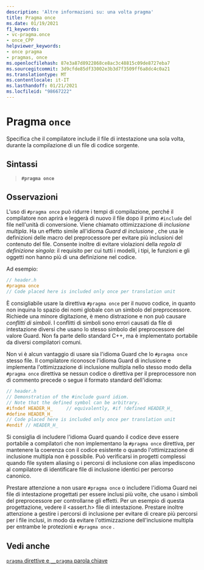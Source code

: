 ```yaml
---
description: 'Altre informazioni su: una volta pragma'
title: Pragma once
ms.date: 01/19/2021
f1_keywords:
- vc-pragma.once
- once_CPP
helpviewer_keywords:
- once pragma
- pragmas, once
ms.openlocfilehash: 87e3a87d8922868ce8ac3c48815c09de8727eba7
ms.sourcegitcommit: 3d9cfde85df33002e3b3d7f3509ff6a8dc4c0a21
ms.translationtype: MT
ms.contentlocale: it-IT
ms.lasthandoff: 01/21/2021
ms.locfileid: "98667222"
---
```

# <a name="once-pragma"></a>Pragma `once`

Specifica che il compilatore include il file di intestazione una sola volta, durante la compilazione di un file di codice sorgente.

## <a name="syntax"></a>Sintassi

> **`#pragma once`**

## <a name="remarks"></a>Osservazioni

L'uso di `#pragma once` può ridurre i tempi di compilazione, perché il compilatore non aprirà e leggerà di nuovo il file dopo il primo `#include` del file nell'unità di conversione. Viene chiamato ottimizzazione di *inclusione multipla*. Ha un effetto simile all'idioma *Guard di inclusione* , che usa le definizioni delle macro del preprocessore per evitare più inclusioni del contenuto del file. Consente inoltre di evitare violazioni della *regola di definizione singola*: il requisito per cui tutti i modelli, i tipi, le funzioni e gli oggetti non hanno più di una definizione nel codice.

Ad esempio:

```cpp
// header.h
#pragma once
// Code placed here is included only once per translation unit
```

È consigliabile usare la direttiva `#pragma once` per il nuovo codice, in quanto non inquina lo spazio dei nomi globale con un simbolo del preprocessore. Richiede una minore digitazione, è meno distrazione e non può causare *conflitti di simboli*. I conflitti di simboli sono errori causati da file di intestazione diversi che usano lo stesso simbolo del preprocessore del valore Guard. Non fa parte dello standard C++, ma è implementato portabile da diversi compilatori comuni.

Non vi è alcun vantaggio di usare sia l'idioma Guard che lo `#pragma once` stesso file. Il compilatore riconosce l'idioma Guard di inclusione e implementa l'ottimizzazione di inclusione multipla nello stesso modo della `#pragma once` direttiva se nessun codice o direttiva per il preprocessore non di commento precede o segue il formato standard dell'idioma:

```cpp
// header.h
// Demonstration of the #include guard idiom.
// Note that the defined symbol can be arbitrary.
#ifndef HEADER_H_     // equivalently, #if !defined HEADER_H_
#define HEADER_H_
// Code placed here is included only once per translation unit
#endif // HEADER_H_
```

Si consiglia di includere l'idioma Guard quando il codice deve essere portabile a compilatori che non implementano la `#pragma once` direttiva, per mantenere la coerenza con il codice esistente o quando l'ottimizzazione di inclusione multipla non è possibile. Può verificarsi in progetti complessi quando file system aliasing o i percorsi di inclusione con alias impediscono al compilatore di identificare file di inclusione identici per percorso canonico.

Prestare attenzione a non usare `#pragma once` o includere l'idioma Guard nei file di intestazione progettati per essere inclusi più volte, che usano i simboli del preprocessore per controllarne gli effetti. Per un esempio di questa progettazione, vedere il \<assert.h> file di intestazione. Prestare inoltre attenzione a gestire i percorsi di inclusione per evitare di creare più percorsi per i file inclusi, in modo da evitare l'ottimizzazione dell'inclusione multipla per entrambe le protezioni e `#pragma once` .

## <a name="see-also"></a>Vedi anche

[`pragma` direttive e `__pragma` parola chiave](../preprocessor/pragma-directives-and-the-pragma-keyword.md)
